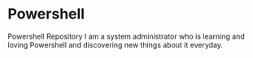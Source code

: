 # Powershell
Powershell Repository
I am a system administrator who is learning and loving Powershell and discovering new things about it everyday.
